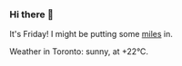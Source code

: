 ### Hi there :wave:

It's Friday! I might be putting some [miles](https://www.strava.com/athletes/889963) in.

Weather in Toronto: sunny, at +22°C.
